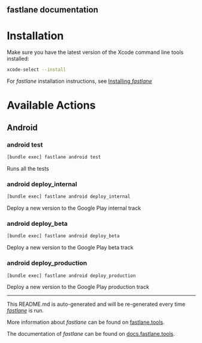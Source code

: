 fastlane documentation
----

# Installation

Make sure you have the latest version of the Xcode command line tools installed:

```sh
xcode-select --install
```

For _fastlane_ installation instructions, see [Installing _fastlane_](https://docs.fastlane.tools/#installing-fastlane)

# Available Actions

## Android

### android test

```sh
[bundle exec] fastlane android test
```

Runs all the tests

### android deploy_internal

```sh
[bundle exec] fastlane android deploy_internal
```

Deploy a new version to the Google Play internal track

### android deploy_beta

```sh
[bundle exec] fastlane android deploy_beta
```

Deploy a new version to the Google Play beta track

### android deploy_production

```sh
[bundle exec] fastlane android deploy_production
```

Deploy a new version to the Google Play production track

----

This README.md is auto-generated and will be re-generated every time [_fastlane_](https://fastlane.tools) is run.

More information about _fastlane_ can be found on [fastlane.tools](https://fastlane.tools).

The documentation of _fastlane_ can be found on [docs.fastlane.tools](https://docs.fastlane.tools).

